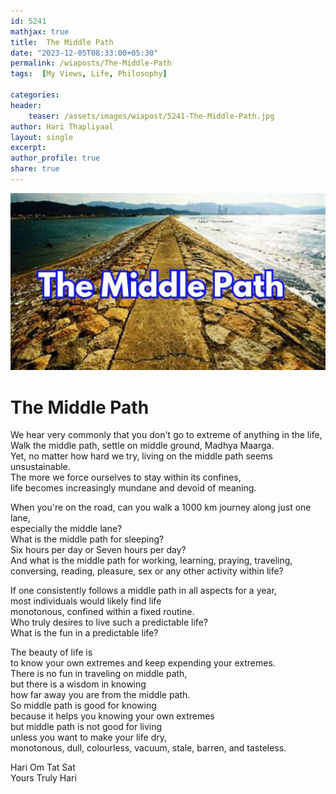 ```yaml
---        
id: 5241        
mathjax: true        
title:  The Middle Path          
date: "2023-12-05T08:33:00+05:30"        
permalink: /wiaposts/The-Middle-Path      
tags:  [My Views, Life, Philosophy]         
        
categories:        
header:        
    teaser: /assets/images/wiapost/5241-The-Middle-Path.jpg        
author: Hari Thapliyaal        
layout: single       
excerpt:        
author_profile: true        
share: true        
---        
```


![The Middle Path](/assets/images/wiapost/5241-The-Middle-Path.jpg)    
    
# The Middle Path   
   
We hear very commonly that you don't go to extreme of anything in the life,    
Walk the middle path, settle on middle ground, Madhya Maarga.    
Yet, no matter how hard we try, living on the middle path seems unsustainable.    
The more we force ourselves to stay within its confines,    
life becomes increasingly mundane and devoid of meaning.   
   
When you're on the road, can you walk a 1000 km journey along just one lane,    
especially the middle lane?    
What is the middle path for sleeping?    
Six hours per day or Seven hours per day?    
And what is the middle path for working, learning, praying, traveling,    
conversing, reading, pleasure, sex or any other activity within life?    
   
If one consistently follows a middle path in all aspects for a year,    
most individuals would likely find life    
monotonous, confined within a fixed routine.    
Who truly desires to live such a predictable life?   
What is the fun in a predictable life?   
   
The beauty of life is    
to know your own extremes and keep expending your extremes.    
There is no fun in traveling on middle path,    
but there is a wisdom in knowing    
how far away you are from the middle path.    
So middle path is good for knowing    
because it helps you knowing your own extremes    
but middle path is not good for living    
unless you want to make your life dry,    
monotonous, dull, colourless, vacuum, stale, barren, and tasteless.   

Hari Om Tat Sat   
Yours Truly Hari